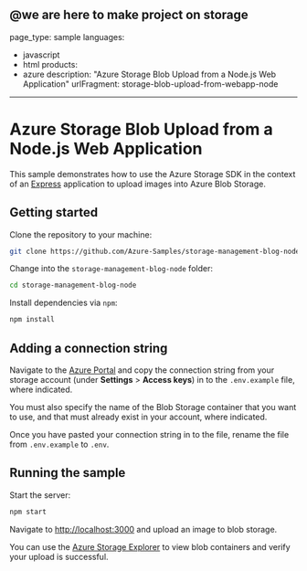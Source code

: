 @we are here to make project on storage
---
page_type: sample
languages:
- javascript
- html
products:
- azure
description: "Azure Storage Blob Upload from a Node.js Web Application"
urlFragment: storage-blob-upload-from-webapp-node
---

# Azure Storage Blob Upload from a Node.js Web Application

This sample demonstrates how to use the Azure Storage SDK in the context of an [Express](https://expressjs.com/) application to upload images into Azure Blob Storage.

## Getting started

Clone the repository to your machine:

```bash
git clone https://github.com/Azure-Samples/storage-management-blog-node.git
```

Change into the `storage-management-blog-node` folder:

```bash
cd storage-management-blog-node
```

Install dependencies via `npm`:

```bash
npm install
```

## Adding a connection string

Navigate to the [Azure Portal](https://portal.azure.com) and copy the connection string from your storage account (under **Settings** > **Access keys**) in to the `.env.example` file, where indicated.

You must also specify the name of the Blob Storage container that you want to use, and that must already exist in your account, where indicated. 

Once you have pasted your connection string in to the file, rename the file from `.env.example` to `.env`.

## Running the sample

Start the server:

```bash
npm start
```

Navigate to [http://localhost:3000](http://localhost:3000) and upload an image to blob storage.

You can use the [Azure Storage Explorer](https://azure.microsoft.com/features/storage-explorer/) to view blob containers and verify your upload is successful.
